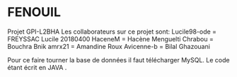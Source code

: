 # FENOUIL
Projet GPI-L2BHA
Les collaborateurs sur ce  projet  sont:
Lucile98-ode = FREYSSAC Lucile 20180400
HaceneM = Hacène Menguelti
Chrabou = Bouchra Bnik
amrx21 = Amandine Roux
Avicenne-b = Bilal Ghazouani 

Pour ce faire tourner la base de données il faut télécharger MySQL.
Le code étant écrit en JAVA .
